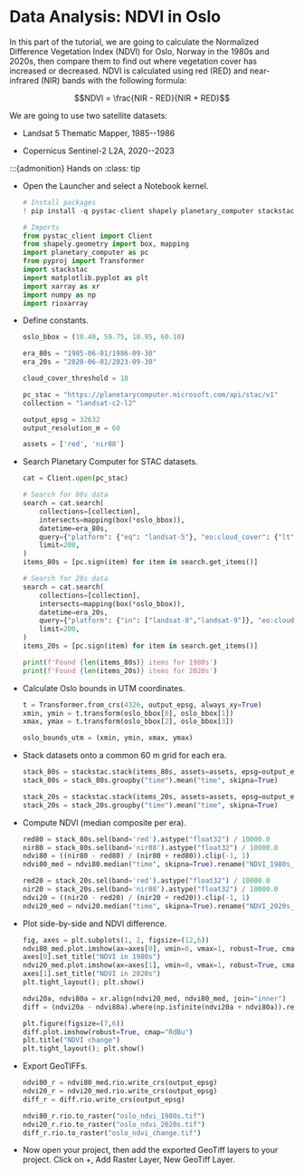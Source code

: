 # Data Analysis: NDVI in Oslo

In this part of the tutorial, we are going to calculate the Normalized
Difference Vegetation Index (NDVI) for Oslo, Norway in the 1980s and
2020s, then compare them to find out where vegetation cover has
increased or decreased. NDVI is calculated using red (RED) and
near-infrared (NIR) bands with the following formula:

$$NDVI = \frac{NIR - RED}{NIR + RED}$$

We are going to use two satellite datasets:

- Landsat 5 Thematic Mapper, 1985--1986

- Copernicus Sentinel-2 L2A, 2020--2023


:::{admonition} Hands on
:class: tip
- Open the Launcher and select a Notebook kernel.

  ``` python
  # Install packages
  ! pip install -q pystac-client shapely planetary_computer stackstac matplotlib xarray rioxarray

  # Imports
  from pystac_client import Client
  from shapely.geometry import box, mapping
  import planetary_computer as pc
  from pyproj import Transformer
  import stackstac
  import matplotlib.pyplot as plt
  import xarray as xr
  import numpy as np
  import rioxarray
  ```

- Define constants.

  ``` python
  oslo_bbox = (10.40, 59.75, 10.95, 60.10)

  era_80s = "1985-06-01/1986-09-30"
  era_20s = "2020-06-01/2023-09-30"

  cloud_cover_threshold = 10

  pc_stac = "https://planetarycomputer.microsoft.com/api/stac/v1"
  collection = "landsat-c2-l2"

  output_epsg = 32632
  output_resolution_m = 60

  assets = ['red', 'nir08']
  ```

- Search Planetary Computer for STAC datasets.

  ``` python
  cat = Client.open(pc_stac)

  # Search for 80s data
  search = cat.search(
      collections=[collection],
      intersects=mapping(box(*oslo_bbox)),
      datetime=era_80s,
      query={"platform": {"eq": "landsat-5"}, "eo:cloud_cover": {"lt": cloud_cover_threshold}},
      limit=200,
  )
  items_80s = [pc.sign(item) for item in search.get_items()]

  # Search for 20s data
  search = cat.search(
      collections=[collection],
      intersects=mapping(box(*oslo_bbox)),
      datetime=era_20s,
      query={"platform": {"in": ["landsat-8","landsat-9"]}, "eo:cloud_cover": {"lt": cloud_cover_threshold}},
      limit=200,
  )
  items_20s = [pc.sign(item) for item in search.get_items()]

  print(f'Found {len(items_80s)} items for 1980s')
  print(f'Found {len(items_20s)} items for 2020s')
  ```

- Calculate Oslo bounds in UTM coordinates.

  ``` python
  t = Transformer.from_crs(4326, output_epsg, always_xy=True)
  xmin, ymin = t.transform(oslo_bbox[0], oslo_bbox[1])
  xmax, ymax = t.transform(oslo_bbox[2], oslo_bbox[3])

  oslo_bounds_utm = (xmin, ymin, xmax, ymax)     
  ```

- Stack datasets onto a common 60 m grid for each era.

  ``` python
  stack_80s = stackstac.stack(items_80s, assets=assets, epsg=output_epsg, resolution=output_resolution_m, bounds=oslo_bounds_utm, dtype="float", fill_value=0, chunksize=2048)
  stack_80s = stack_80s.groupby("time").mean("time", skipna=True)

  stack_20s = stackstac.stack(items_20s, assets=assets, epsg=output_epsg, resolution=output_resolution_m, bounds=oslo_bounds_utm, dtype="float", fill_value=0, chunksize=2048)
  stack_20s = stack_20s.groupby("time").mean("time", skipna=True)
  ```

- Compute NDVI (median composite per era).

  ``` python
  red80 = stack_80s.sel(band='red').astype("float32") / 10000.0
  nir80 = stack_80s.sel(band='nir08').astype("float32") / 10000.0
  ndvi80 = ((nir80 - red80) / (nir80 + red80)).clip(-1, 1)
  ndvi80_med = ndvi80.median("time", skipna=True).rename("NDVI_1980s_median")

  red20 = stack_20s.sel(band='red').astype("float32") / 10000.0
  nir20 = stack_20s.sel(band='nir08').astype("float32") / 10000.0
  ndvi20 = ((nir20 - red20) / (nir20 + red20)).clip(-1, 1)
  ndvi20_med = ndvi20.median("time", skipna=True).rename("NDVI_2020s_median")
  ```

- Plot side-by-side and NDVI difference.

  ``` python
  fig, axes = plt.subplots(1, 2, figsize=(12,6))
  ndvi80_med.plot.imshow(ax=axes[0], vmin=0, vmax=1, robust=True, cmap="YlGn")
  axes[0].set_title("NDVI in 1980s")
  ndvi20_med.plot.imshow(ax=axes[1], vmin=0, vmax=1, robust=True, cmap="YlGn")
  axes[1].set_title("NDVI in 2020s")
  plt.tight_layout(); plt.show()

  ndvi20a, ndvi80a = xr.align(ndvi20_med, ndvi80_med, join="inner")
  diff = (ndvi20a - ndvi80a).where(np.isfinite(ndvi20a + ndvi80a)).rename("NDVI_change_2020s_minus_1980s")

  plt.figure(figsize=(7,6))
  diff.plot.imshow(robust=True, cmap="RdBu")
  plt.title("NDVI change")
  plt.tight_layout(); plt.show()
  ```

- Export GeoTIFFs.

  ``` python
  ndvi80_r = ndvi80_med.rio.write_crs(output_epsg)
  ndvi20_r = ndvi20_med.rio.write_crs(output_epsg)
  diff_r = diff.rio.write_crs(output_epsg)

  ndvi80_r.rio.to_raster("oslo_ndvi_1980s.tif")
  ndvi20_r.rio.to_raster("oslo_ndvi_2020s.tif")
  diff_r.rio.to_raster("oslo_ndvi_change.tif")
  ```

- Now open your project, then add the exported GeoTiff layers to your
  project. Click on +, Add Raster Layer, New GeoTiff Layer.
